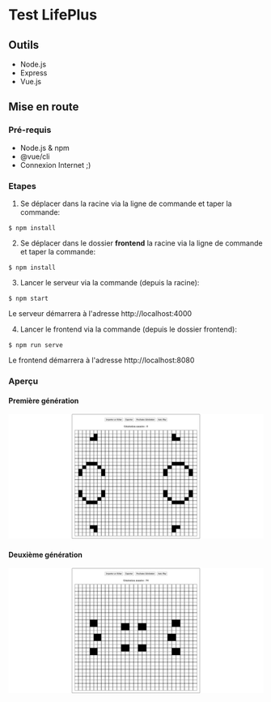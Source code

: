 # Test LifePlus

## Outils
  - Node.js
  - Express
  - Vue.js

## Mise en route

### Pré-requis
- Node.js & npm
- @vue/cli
- Connexion Internet ;)


### Etapes 
1. Se déplacer dans la racine via la ligne de commande et taper la commande:

```shell
$ npm install
```

2. Se déplacer dans le dossier **frontend** la racine via la ligne de commande et taper la commande:

```shell
$ npm install
```
3. Lancer le serveur via la commande (depuis la racine):

```shell
$ npm start
```

Le serveur démarrera à l'adresse http://localhost:4000

4. Lancer le frontend via la commande (depuis le dossier frontend):

```shell
$ npm run serve
```

Le frontend démarrera à l'adresse http://localhost:8080

### Aperçu
#### Première génération

![alt text](./1.png "Logo Title Text 1")

#### Deuxième génération

![alt text](./2.png "Logo Title Text 1")